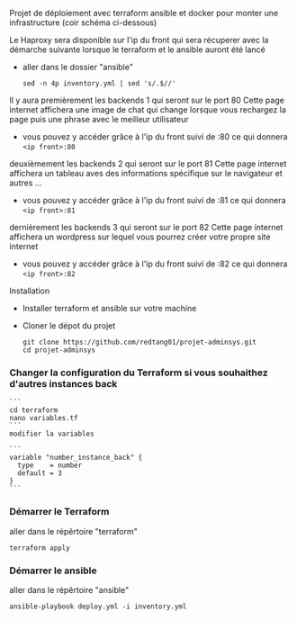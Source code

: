 Projet de déploiement avec terraform ansible et docker pour monter une infrastructure (coir schéma ci-dessous)


Le Haproxy sera disponible sur l'ip du front qui sera récuperer avec la démarche suivante lorsque le terraform et le ansible auront été lancé

  - aller dans le dossier "ansible" 
    ```
    sed -n 4p inventory.yml | sed 's/.$//'
    ```

Il y aura premièrement les backends 1 qui seront sur le port 80
Cette page internet affichera une image de chat qui change lorsque vous rechargez la page puis une phrase avec le meilleur utilisateur

 - vous pouvez y accéder grâce à l'ip du front suivi de  :80  ce qui donnera `<ip front>:80`

deuxièmement les backends 2 qui seront sur le port 81
Cette page internet affichera un tableau aves des informations spécifique sur le navigateur et autres ...

 - vous pouvez y accéder grâce à l'ip du front suivi de  :81  ce qui donnera `<ip front>:81`

dernièrement les backends 3 qui seront sur le port 82
Cette page internet affichera un wordpress sur lequel vous pourrez créer votre propre site internet

 - vous pouvez y accéder grâce à l'ip du front suivi de  :82  ce qui donnera `<ip front>:82`



Installation

- Installer terraform et ansible sur votre machine
- Cloner le dépot du projet

  ```
  git clone https://github.com/redtang01/projet-adminsys.git
  cd projet-adminsys
  ```

### Changer la configuration du Terraform si vous souhaithez d'autres instances back

    ```
    cd terraform
    nano variables.tf
    ```
    modifier la variables

    ```
    variable "number_instance_back" {
      type    = number
      default = 3
    }
    ```
    
### Démarrer le Terraform

aller dans le répêrtoire "terraform"

```
terraform apply
```

### Démarrer le ansible 

aller dans le répêrtoire "ansible"

```
ansible-playbook deploy.yml -i inventory.yml
```

